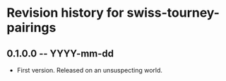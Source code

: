 # Revision history for swiss-tourney-pairings

## 0.1.0.0 -- YYYY-mm-dd

* First version. Released on an unsuspecting world.
